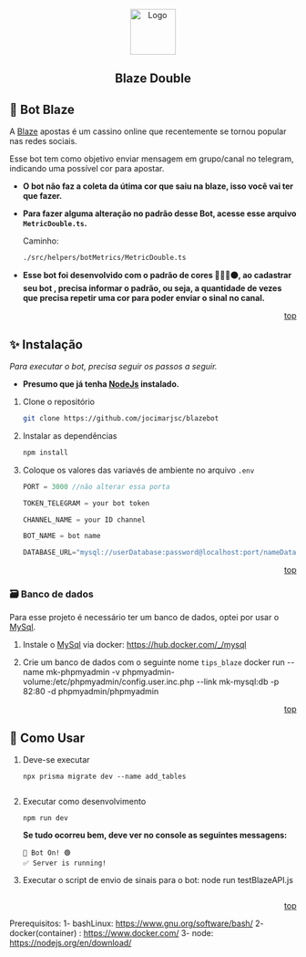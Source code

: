 <div id="top"></div>


<br />
<div align="center">
  <a style="text-decoration: none;" href="https://blaze.com/r/KOGDR9">
    <img src="./assets/blaze.png" alt="Logo" width="auto" height="80">
  </a>

  <h2 align="center">Blaze Double</h2>
</div>




## 🤖 Bot Blaze
 
A [Blaze][blaze] apostas é um cassino online que recentemente se tornou popular nas redes sociais. 

Esse bot tem como objetivo enviar mensagem em grupo/canal no telegram, indicando uma possível cor para apostar.

* __O bot não faz a coleta da útima cor que saiu na blaze, isso você vai ter que fazer.__
* __Para fazer alguma alteração no padrão desse Bot, acesse esse arquivo `MetricDouble.ts`.__
 
  Caminho:
  ```
  ./src/helpers/botMetrics/MetricDouble.ts
  ```
* __Esse bot foi desenvolvido com o padrão de cores 🔴🔴🔴⚫, ao cadastrar seu bot , precisa informar o padrão, ou seja, a quantidade de vezes que precisa repetir uma cor para poder enviar o sinal no canal.__


<p align="right"><a href="#top">top</a></p>




## ✨ Instalação

_Para executar o bot, precisa seguir os passos a seguir._
* __Presumo que já tenha [NodeJs][nodejs] instalado.__

1. Clone o repositório
   ```sh
   git clone https://github.com/jocimarjsc/blazebot
   ```
2. Instalar as dependências
   ```sh
   npm install
   ```

3. Coloque os valores das variavés de ambiente no arquivo `.env`
   ```js
   PORT = 3000 //não alterar essa porta
   
   TOKEN_TELEGRAM = your bot token
   
   CHANNEL_NAME = your ID channel

   BOT_NAME = bot name

   DATABASE_URL="mysql://userDatabase:password@localhost:port/nameDatabase"
   ```

<p align="right"><a href="#top">top</a></p>




### 🗃️ Banco de dados

Para esse projeto é necessário ter um banco de dados, optei por usar o [MySql][mysql].

1. Instale o [MySql][mysql] via docker: https://hub.docker.com/_/mysql

2. Crie um banco de dados com o seguinte nome `tips_blaze`
   docker run --name mk-phpmyadmin -v phpmyadmin-volume:/etc/phpmyadmin/config.user.inc.php --link mk-mysql:db -p 82:80 -d phpmyadmin/phpmyadmin

<p align="right"><a href="#top">top</a></p>




## 📝 Como Usar

1. Deve-se executar

   ```
   npx prisma migrate dev --name add_tables
   ```
   ```

2. Executar como desenvolvimento
   ```
   npm run dev
   ```
   __Se tudo ocorreu bem, deve ver no console as seguintes messagens:__
   ```
   🤖 Bot On! 🟢
   ✅ Server is running!

3. Executar o script de envio de sinais para o bot: node run testBlazeAPI.js
   ```

<p align="right"><a href="#top">top</a></p>

[blaze]: https://blaze.com/r/KOGDR9
[mysql]: https://dev.mysql.com/downloads/installer/
[nodejs]: https://nodejs.org/en/


Prerequisitos: 
1- bashLinux: https://www.gnu.org/software/bash/
2- docker(container) : https://www.docker.com/
3- node: https://nodejs.org/en/download/
